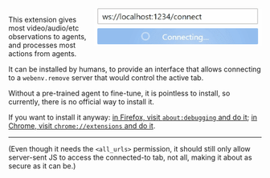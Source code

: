 <img src=extension.gif align=right>

This extension gives most video/audio/etc observations to agents, and processes most actions from agents.

It can be installed by humans, to provide an interface that allows connecting to a `webenv.remove` server that would control the active tab.

Without a pre-trained agent to fine-tune, it is pointless to install, so currently, there is no official way to install it.

If you want to install it anyway: [in Firefox, visit `about:debugging` and do it](https://extensionworkshop.com/documentation/develop/temporary-installation-in-firefox/); [in Chrome, visit `chrome://extensions` and do it](https://stackoverflow.com/a/24577660).

---

(Even though it needs the `<all_urls>` permission, it should still only allow server-sent JS to access the connected-to tab, not all, making it about as secure as it can be.)